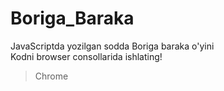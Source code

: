 # Boriga_Baraka
JavaScriptda yozilgan sodda Boriga baraka o'yini<br>
Kodni browser consollarida ishlating!
>Chrome

